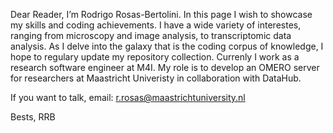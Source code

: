   Dear Reader, I’m Rodrigo Rosas-Bertolini.
In this page I wish to showcase my skills and coding achievements.
I have a wide variety of interestes, ranging from microscopy and image analysis, to transcriptomic data analysis.
As I delve into the galaxy that is the coding corpus of knowledge, I hope to regulary update my repository collection.
Currenly I work as a research software engineer at M4I.
My role is to develop an OMERO server for researchers at Maastricht Univeristy in collaboration with DataHub. 
 
If you want to talk,
email: r.rosas@maastrichtuniversity.nl

Bests,
  RRB

